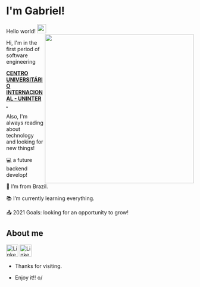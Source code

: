 <h1>I'm Gabriel! </h1>
 
 
 Hello world!  <img src="https://github.com/TheDudeThatCode/TheDudeThatCode/raw/master/Assets/Earth.gif" width="24px" style="max-width: 100%;">
<img align="right" width="400" height="400" src="https://i.pinimg.com/originals/4b/1c/51/4b1c51711b920215c3cd654d313195ad.gif">


<p> Hi, I'm in the first period of software engineering </p> 
<a href="https://www.uninter.com/centro-universitario-internacional/" rel="nofollow"> <b>CENTRO UNIVERSITÁRIO INTERNACIONAL - UNINTER </b>. </a>
<br>

 Also, I'm always reading about technology and looking for new things!

:computer: a future backend develop!

:house_with_garden: I’m from Brazil.

:books: I’m currently learning everything.

:outbox_tray: 2021 Goals: looking for an opportunity to grow!


## About me

<a href="https://www.linkedin.com/in/gabriel-andre-01429a213/" rel="nofollow"><img src="https://github.com/TheDudeThatCode/TheDudeThatCode/raw/master/Assets/Linkedin.svg" alt="Linkedin Logo" width="32" style="max-width:100%;"></a>
<img src="https://github.com/TheDudeThatCode/TheDudeThatCode/raw/master/Assets/Linkedin.svg" alt="Linkedin Logo" width="32" style="max-width:100%;">


- Thanks for visiting.

- Enjoy it!! o/
